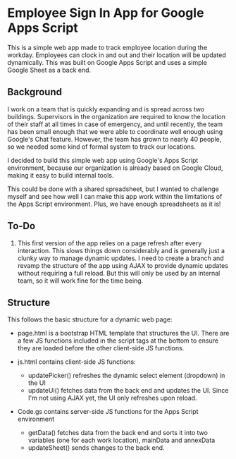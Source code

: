 # Employee Sign In App for Google Apps Script
This is a simple web app made to track employee location during the workday. Employees can clock in and out and their location will be updated dynamically. This was built on Google Apps Script and uses a simple Google Sheet as a back end.

## Background
I work on a team that is quickly expanding and is spread across two buildings. Supervisors in the organization are required to know the location of their staff at all times in case of emergency, and until recently, the team has been small enough that we were able to coordinate well enough using Google's Chat feature. However, the team has grown to nearly 40 people, so we needed some kind of formal system to track our locations. 

I decided to build this simple web app using Google's Apps Script environment, because our organization is already based on Google Cloud, making it easy to build internal tools.

This could be done with a shared spreadsheet, but I wanted to challenge myself and see how well I can make this app work within the limitations of the Apps Script environment. Plus, we have enough spreadsheets as it is!

## To-Do

1. This first version of the app relies on a page refresh after every interaction. This slows things down considerably and is generally just a clunky way to manage dynamic updates. I need to create a branch and revamp the structure of the app using AJAX to provide dynamic updates without requiring a full reload. But this will only be used by an internal team, so it will work fine for the time being.

## Structure

This follows the basic structure for a dynamic web page:

- page.html is a bootstrap HTML template that structures the UI. There are a few JS functions included in the script tags at the bottom to ensure they are loaded before the other client-side JS functions.

- js.html contains client-side JS functions:
    * updatePicker() refreshes the dynamic select element (dropdown) in the UI
    * updateUi() fetches data from the back end and updates the UI. Since I'm not using AJAX yet, the UI only refreshes upon reload.

- Code.gs contains server-side JS functions for the Apps Script environment
    * getData() fetches data from the back end and sorts it into two variables (one for each work location), mainData and annexData
    * updateSheet() sends changes to the back end.
